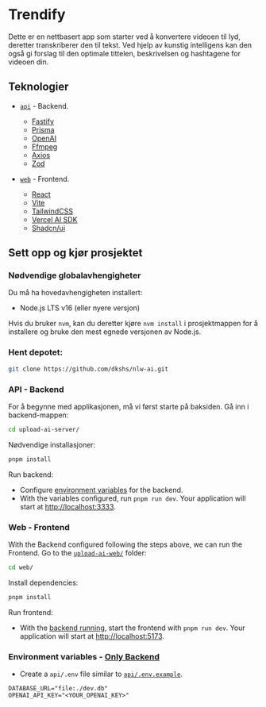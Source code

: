 # Trendify

Dette er en nettbasert app som starter ved å konvertere videoen til lyd, deretter transkriberer den til tekst. Ved hjelp av kunstig intelligens kan den også gi forslag til den optimale tittelen, beskrivelsen og hashtagene for videoen din.

## Teknologier

- [`api`](/api/) - Backend.
  - [Fastify](https://fastify.dev/)
  - [Prisma](https://www.prisma.io/)
  - [OpenAI](https://openai.com/)
  - [Ffmpeg](https://ffmpeg.org)
  - [Axios](https://axios-http.com/)
  - [Zod](https://zod.dev/)
 
- [`web`](/web/) - Frontend.
  - [React](https://react.dev/) 
  - [Vite](https://vitejs.dev/)
  - [TailwindCSS](https://tailwindcss.com/)
  - [Vercel AI SDK](https://github.com/vercel/ai/)
  - [Shadcn/ui](https://ui.shadcn.com)

## Sett opp og kjør prosjektet

### Nødvendige globalavhengigheter

Du må ha hovedavhengigheten installert:
- Node.js LTS v16 (eller nyere versjon)

Hvis du bruker `nvm`, kan du deretter kjøre `nvm install` i prosjektmappen for å installere og bruke den mest egnede versjonen av Node.js.

### Hent depotet:

```bash
git clone https://github.com/dkshs/nlw-ai.git
```

### API - Backend

For å begynne med applikasjonen, må vi først starte på baksiden. Gå inn i backend-mappen:

```bash
cd upload-ai-server/
```

Nødvendige installasjoner:

```bash
pnpm install
```

Run backend:

- Configure [environment variables](#environment-variables---only-backend) for the backend.
- With the variables configured, run `pnpm run dev`. Your application will start at <http://localhost:3333>.

### Web - Frontend

With the Backend configured following the steps above, we can run the Frontend. Go to the [`upload-ai-web/`](/upload-ai-web/) folder:

```bash
cd web/
```

Install dependencies:

```bash
pnpm install
```

Run frontend:

- With the [backend running](#api---backend), start the frontend with `pnpm run dev`. Your application will start at <http://localhost:5173>.

### Environment variables - [Only Backend](#api---backend)

- Create a `api/.env` file similar to [`api/.env.example`](./api/.env.example).

```env
DATABASE_URL="file:./dev.db"
OPENAI_API_KEY="<YOUR_OPENAI_KEY>"
```
